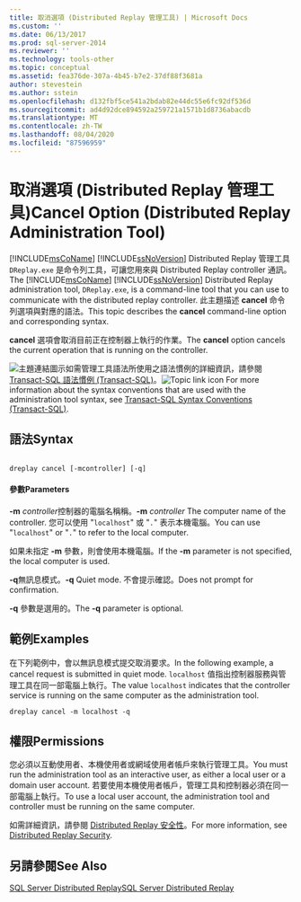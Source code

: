 ```yaml
---
title: 取消選項 (Distributed Replay 管理工具) | Microsoft Docs
ms.custom: ''
ms.date: 06/13/2017
ms.prod: sql-server-2014
ms.reviewer: ''
ms.technology: tools-other
ms.topic: conceptual
ms.assetid: fea376de-307a-4b45-b7e2-37df88f3681a
author: stevestein
ms.author: sstein
ms.openlocfilehash: d132fbf5ce541a2bdab82e44dc55e6fc92df536d
ms.sourcegitcommit: ad4d92dce894592a259721a1571b1d8736abacdb
ms.translationtype: MT
ms.contentlocale: zh-TW
ms.lasthandoff: 08/04/2020
ms.locfileid: "87596959"
---
```

# <a name="cancel-option-distributed-replay-administration-tool"></a><span data-ttu-id="95dd9-102">取消選項 (Distributed Replay 管理工具)</span><span class="sxs-lookup"><span data-stu-id="95dd9-102">Cancel Option (Distributed Replay Administration Tool)</span></span>
  <span data-ttu-id="95dd9-103">[!INCLUDE[msCoName](../../includes/msconame-md.md)] [!INCLUDE[ssNoVersion](../../includes/ssnoversion-md.md)] Distributed Replay 管理工具 `DReplay.exe` 是命令列工具，可讓您用來與 Distributed Replay controller 通訊。</span><span class="sxs-lookup"><span data-stu-id="95dd9-103">The [!INCLUDE[msCoName](../../includes/msconame-md.md)] [!INCLUDE[ssNoVersion](../../includes/ssnoversion-md.md)] Distributed Replay administration tool, `DReplay.exe`, is a command-line tool that you can use to communicate with the distributed replay controller.</span></span> <span data-ttu-id="95dd9-104">此主題描述 **cancel** 命令列選項與對應的語法。</span><span class="sxs-lookup"><span data-stu-id="95dd9-104">This topic describes the **cancel** command-line option and corresponding syntax.</span></span>

 <span data-ttu-id="95dd9-105">**cancel** 選項會取消目前正在控制器上執行的作業。</span><span class="sxs-lookup"><span data-stu-id="95dd9-105">The **cancel** option cancels the current operation that is running on the controller.</span></span>

 <span data-ttu-id="95dd9-106">![主題連結圖示](../../database-engine/media/topic-link.gif "主題連結圖示")如需管理工具語法所使用之語法慣例的詳細資訊，請參閱 [Transact-SQL 語法慣例 &#40;Transact-SQL&#41;](/sql/t-sql/language-elements/transact-sql-syntax-conventions-transact-sql)。</span><span class="sxs-lookup"><span data-stu-id="95dd9-106">![Topic link icon](../../database-engine/media/topic-link.gif "Topic link icon") For more information about the syntax conventions that are used with the administration tool syntax, see [Transact-SQL Syntax Conventions &#40;Transact-SQL&#41;](/sql/t-sql/language-elements/transact-sql-syntax-conventions-transact-sql).</span></span>

## <a name="syntax"></a><span data-ttu-id="95dd9-107">語法</span><span class="sxs-lookup"><span data-stu-id="95dd9-107">Syntax</span></span>

```

dreplay cancel [-mcontroller] [-q] 
```

#### <a name="parameters"></a><span data-ttu-id="95dd9-108">參數</span><span class="sxs-lookup"><span data-stu-id="95dd9-108">Parameters</span></span>
 <span data-ttu-id="95dd9-109">**-m** *controller*控制器的電腦名稱稱。</span><span class="sxs-lookup"><span data-stu-id="95dd9-109">**-m** *controller* The computer name of the controller.</span></span> <span data-ttu-id="95dd9-110">您可以使用 "`localhost`" 或 "`.`" 表示本機電腦。</span><span class="sxs-lookup"><span data-stu-id="95dd9-110">You can use "`localhost`" or "`.`" to refer to the local computer.</span></span>

 <span data-ttu-id="95dd9-111">如果未指定 **-m** 參數，則會使用本機電腦。</span><span class="sxs-lookup"><span data-stu-id="95dd9-111">If the **-m** parameter is not specified, the local computer is used.</span></span>

 <span data-ttu-id="95dd9-112">**-q**無訊息模式。</span><span class="sxs-lookup"><span data-stu-id="95dd9-112">**-q** Quiet mode.</span></span> <span data-ttu-id="95dd9-113">不會提示確認。</span><span class="sxs-lookup"><span data-stu-id="95dd9-113">Does not prompt for confirmation.</span></span>

 <span data-ttu-id="95dd9-114">**-q** 參數是選用的。</span><span class="sxs-lookup"><span data-stu-id="95dd9-114">The **-q** parameter is optional.</span></span>

## <a name="examples"></a><span data-ttu-id="95dd9-115">範例</span><span class="sxs-lookup"><span data-stu-id="95dd9-115">Examples</span></span>
 <span data-ttu-id="95dd9-116">在下列範例中，會以無訊息模式提交取消要求。</span><span class="sxs-lookup"><span data-stu-id="95dd9-116">In the following example, a cancel request is submitted in quiet mode.</span></span> <span data-ttu-id="95dd9-117">`localhost` 值指出控制器服務與管理工具在同一部電腦上執行。</span><span class="sxs-lookup"><span data-stu-id="95dd9-117">The value `localhost` indicates that the controller service is running on the same computer as the administration tool.</span></span>

```
dreplay cancel -m localhost -q
```

## <a name="permissions"></a><span data-ttu-id="95dd9-118">權限</span><span class="sxs-lookup"><span data-stu-id="95dd9-118">Permissions</span></span>
 <span data-ttu-id="95dd9-119">您必須以互動使用者、本機使用者或網域使用者帳戶來執行管理工具。</span><span class="sxs-lookup"><span data-stu-id="95dd9-119">You must run the administration tool as an interactive user, as either a local user or a domain user account.</span></span> <span data-ttu-id="95dd9-120">若要使用本機使用者帳戶，管理工具和控制器必須在同一部電腦上執行。</span><span class="sxs-lookup"><span data-stu-id="95dd9-120">To use a local user account, the administration tool and controller must be running on the same computer.</span></span>

 <span data-ttu-id="95dd9-121">如需詳細資訊，請參閱 [Distributed Replay 安全性](distributed-replay-security.md)。</span><span class="sxs-lookup"><span data-stu-id="95dd9-121">For more information, see [Distributed Replay Security](distributed-replay-security.md).</span></span>

## <a name="see-also"></a><span data-ttu-id="95dd9-122">另請參閱</span><span class="sxs-lookup"><span data-stu-id="95dd9-122">See Also</span></span>
 [<span data-ttu-id="95dd9-123">SQL Server Distributed Replay</span><span class="sxs-lookup"><span data-stu-id="95dd9-123">SQL Server Distributed Replay</span></span>](sql-server-distributed-replay.md)


